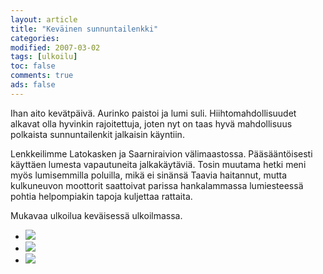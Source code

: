 ```yaml
--- 
layout: article 
title: "Keväinen sunnuntailenkki" 
categories: 
modified: 2007-03-02 
tags: [ulkoilu]
toc: false 
comments: true 
ads: false 
--- 
```


Ihan aito kevätpäivä. Aurinko paistoi ja lumi suli. Hiihtomahdollisuudet
alkavat olla hyvinkin rajoitettuja, joten nyt on taas hyvä mahdollisuus
polkaista sunnuntailenkit jalkaisin käyntiin.

Lenkkeilimme Latokasken ja Saarniraivion välimaastossa. Pääsääntöisesti
käyttäen lumesta vapautuneita jalkakäytäviä. Tosin muutama hetki meni
myös lumisemmilla poluilla, mikä ei sinänsä Taavia haitannut, mutta
kulkuneuvon moottorit saattoivat parissa hankalammassa lumiesteessä
pohtia helpompiakin tapoja kuljettaa rattaita.

Mukavaa ulkoilua keväisessä ulkoilmassa.

<div class="image-gallery">

-   [![](/Media/Default/ImageGalleries/kevainen-sunnuntailenkki/Thumbnails/peruskuntosl20070311_01b.jpg)](/Media/Default/ImageGalleries/kevainen-sunnuntailenkki/peruskuntosl20070311_01b.jpg)
-   [![](/Media/Default/ImageGalleries/kevainen-sunnuntailenkki/Thumbnails/peruskuntosl20070311_02b.jpg)](/Media/Default/ImageGalleries/kevainen-sunnuntailenkki/peruskuntosl20070311_02b.jpg)
-   [![](/Media/Default/ImageGalleries/kevainen-sunnuntailenkki/Thumbnails/peruskuntosl20070311_03b.jpg)](/Media/Default/ImageGalleries/kevainen-sunnuntailenkki/peruskuntosl20070311_03b.jpg)

</div>
